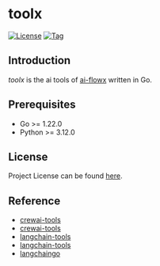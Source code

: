 # toolx

[![License](https://img.shields.io/github/license/ai-flowx/toolx.svg)](https://github.com/ai-flowx/toolx/blob/main/LICENSE)
[![Tag](https://img.shields.io/github/tag/ai-flowx/toolx.svg)](https://github.com/ai-flowx/toolx/tags)



## Introduction

*toolx* is the ai tools of [ai-flowx](https://github.com/ai-flowx) written in Go.



## Prerequisites

- Go >= 1.22.0
- Python >= 3.12.0



## License

Project License can be found [here](LICENSE).



## Reference

- [crewai-tools](https://docs.crewai.com/concepts/tools)
- [crewai-tools](https://github.com/crewAIInc/crewAI-tools)
- [langchain-tools](https://python.langchain.com/docs/how_to/custom_tools/)
- [langchain-tools](https://python.langchain.com/docs/integrations/tools/)
- [langchaingo](https://github.com/tmc/langchaingo)
